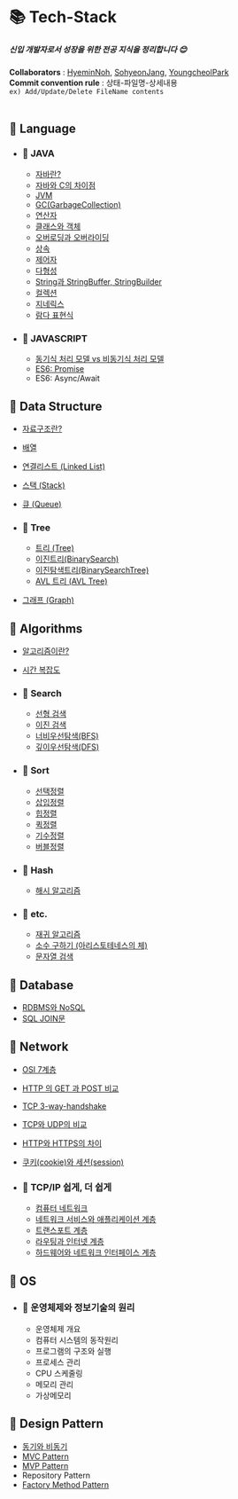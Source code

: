 # 📚 Tech-Stack

##### 신입 개발자로서 성장을 위한 전공 지식을 정리합니다 :blush:

**Collaborators** : [HyeminNoh](https://github.com/HyeminNoh), [SohyeonJang](https://github.com/shjang1013), [YoungcheolPark](https://github.com/dudcheol)  
**Commit convention rule** : 상태-파일명-상세내용  
`ex) Add/Update/Delete FileName contents`  
<br>

## 📒 Language  

- ### 📖 JAVA
    * [자바란?](./docs/Java/Java.md)
    * [자바와 C의 차이점](./docs/Java/DiffToJavaAndC.md)
    * [JVM](./docs/Java/JVM(Java_Virtual_Machine).md)
    * [GC(GarbageCollection)](./docs/Java/GarbageCollection.md)  
    * [연산자](./docs/Java/Operator.md)
    * [클래스와 객체](./docs/Java/Class_and_Object.md)
    * [오버로딩과 오버라이딩](./docs/Java/Overloading_and_Overriding.md)
    * [상속](./docs/Java/Inheritance.md)
    * [제어자](./docs/Java/Modifier.md)
    * [다형성](./docs/Java/Polymorphism.md)
    * [String과 StringBuffer, StringBuilder](./docs/Java/String.md)  
    * [컬렉션](./docs/Java/Collections.md)
    * [지네릭스](./docs/Java/Generics.md)  
    * [람다 표현식](./docs/Java/Lambda.md)  
    
- ### 📖 JAVASCRIPT  
    * [동기식 처리 모델 vs 비동기식 처리 모델](./docs/Javascript/AsynchronousProcessing.md)
    * [ES6: Promise](./docs/Javascript/Promise.md)
    * ES6: Async/Await

## 📕 Data Structure

  * [자료구조란?](./docs/DataStructure/DataStructure.md)  
  * [배열](./docs/DataStructure/Array.md)    
  * [연결리스트 (Linked List)](./docs/DataStructure/LinkedList.md)  
  * [스택 (Stack)](./docs/DataStructure/Stack.md)  
  * [큐 (Queue)](./docs/DataStructure/Queue.md)

  * ### 📖 Tree
    * [트리 (Tree)](./docs/DataStructure/Tree.md)
    * [이진트리(BinarySearch)](./docs/DataStructure/BinaryTree.md)
    * [이진탐색트리(BinarySearchTree)](./docs/DataStructure/BinarySearchTree.md)
    * [AVL 트리 (AVL Tree)](./docs/DataStructure/AVLTree.md)

  * [그래프 (Graph)](./docs/DataStructure/Graph.md)

## 📗 Algorithms

- [알고리즘이란?](./docs/Algorithms/Algorithms.md)  
- [시간 복잡도](./docs/Algorithms/TimeComplexity.md)

- ### 📖 Search
    * [선형 검색](./docs/Algorithms/LinearSearch.md)
    * [이진 검색](./docs/Algorithms/BinearySearch.md)
    * [너비우선탐색(BFS)](./docs/Algorithms/BreadthFirstSearch.md)
    * [깊이우선탐색(DFS)](./docs/Algorithms/DepthFirstSearch.md)
    
- ### 📖 Sort  
    * [선택정렬](./docs/Algorithms/SelectionSort.md)
    * [삽입정렬](./docs/Algorithms/InsertionSort.md)
    * [힙정렬](./docs/Algorithms/HeapSort.md)
    * [퀵정렬](./docs/Algorithms/QuickSort.md)
    * [기수정렬](./docs/Algorithms/RadixSort.md)
    * [버블정렬](./docs/Algorithms/BubbleSort.md)

- ### 📖 Hash
    * [해시 알고리즘](./docs/Algorithms/Hash.md)

- ### 📖 etc.
    * [재귀 알고리즘](./docs/Algorithms/Recursive.md)
    * [소수 구하기 (아리스토테네스의 체)](./docs/Algorithms/PrimeNum.md)
    * [문자열 검색](./docs/Algorithms/StringSearch.md)

## 📘 Database

- [RDBMS와 NoSQL](./docs/Database/RDBMS_and_NoSQL.md)
- [SQL JOIN문](./docs/Database/SQL_Join.md)

## 📙 Network

- [OSI 7계층](./docs/Network/OSI7Layers.md)
- [HTTP 의 GET 과 POST 비교](./docs/Network/Get_and_Post.md)
- [TCP 3-way-handshake](./docs/Network/TCP_3-way-handshake_and_4-way-handshake.md)
- [TCP와 UDP의 비교](./docs/Network/TCP_and_UDP.md)
- [HTTP와 HTTPS의 차이](./docs/Network/HTTP_and_HTTPS.md)
- [쿠키(cookie)와 세션(session)](./docs/Network/Cookie_and_Session.md)

- ### 📖 TCP/IP 쉽게, 더 쉽게
    * [컴퓨터 네트워크](./docs/Network/Computer_Network.md)
    * [네트워크 서비스와 애플리케이션 계층](./docs/Network/ApplicationLayer.md)
    * [트랜스포트 계층](./docs/Network/TransportLayer.md)
    * [라우팅과 인터넷 계층](./docs/Network/InternetLayer.md)
    * [하드웨어와 네트워크 인터페이스 계층](./docs/Network/NetworkInterfaceLayer.md)

## 📓 OS
- ### 📖 운영체제와 정보기술의 원리
   - 운영체제 개요
   - 컴퓨터 시스템의 동작원리
   - 프로그램의 구조와 실행
   - 프로세스 관리
   - CPU 스케줄링
   - 메모리 관리
   - 가상메모리

## 📔 Design Pattern  

- [동기와 비동기](./docs/DesignPattern/AsynchronousProcessingModel.md)
- [MVC Pattern](/docs/DesignPattern/MVC.md)
- [MVP Pattern](docs/DesignPattern/MVP.md)
- Repository Pattern
- [Factory Method Pattern](./docs/DesignPattern/FactoryMethodPattern.md)

